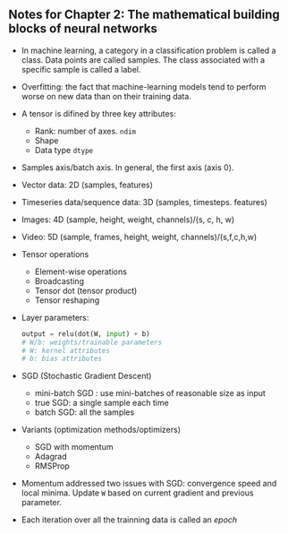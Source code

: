 ## Notes for Chapter 2: The mathematical building blocks of neural networks

* In machine learning, a category in a classification problem is called a class. Data points are called samples. The class associated with a specific sample is called a label.

* Overfitting: the fact that machine-learning models tend to perform worse on new data than on their training data.

* A tensor is difined by three key attributes:
    * Rank: number of axes. `ndim`
    * Shape
    * Data type `dtype`

* Samples axis/batch axis. In general, the first axis (axis 0).

* Vector data: 2D (samples, features)
* Timeseries data/sequence data: 3D (samples, timesteps. features)
* Images: 4D (sample, height, weight, channels)/(s, c, h, w)
* Video: 5D (sample, frames, height, weight, channels)/(s,f,c,h,w)

* Tensor operations
    * Element-wise operations
    * Broadcasting
    * Tensor dot (tensor product)
    * Tensor reshaping

* Layer parameters:
    ```python
    output = relu(dot(W, input) + b) 
    # W/b: weights/trainable parameters 
    # W: kernel attributes
    # b: bias attributes
    ```

* SGD (Stochastic Gradient Descent)
    * mini-batch SGD : use mini-batches of reasonable size as input
    * true SGD: a single sample each time
    * batch SGD: all the samples

* Variants (optimization methods/optimizers)
    * SGD with momentum
    * Adagrad
    * RMSProp

* Momentum addressed two issues with SGD: convergence speed and local minima. Update `W` based on current gradient and previous parameter.

* Each iteration over all the trainning data is called an *epoch*
